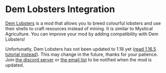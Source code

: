 # Dem Lobsters Integration 

[Dem Lobsters](https://www.curseforge.com/minecraft/mc-mods/dem-lobsters) is a mod that allows you to breed colourful lobsters 
and use their shells to craft resources instead of mining. It is similar to Mystical Agriculture. 
You can improve your mod by adding compatibility with Dem Lobsters!

Unfortunatly, Dem Lobsters has not been updated to 1.18 yet ([read 1.16.5 tutorial instead](/o16/dem-lobsters)). This may change in the future, thanks for your patience. Join [the discord server](https://discord.gg/uG4DewBcwV) or [the email list](https://buttondown.email/LukeGrahamLandry) to be notified when the mod is updated. 
